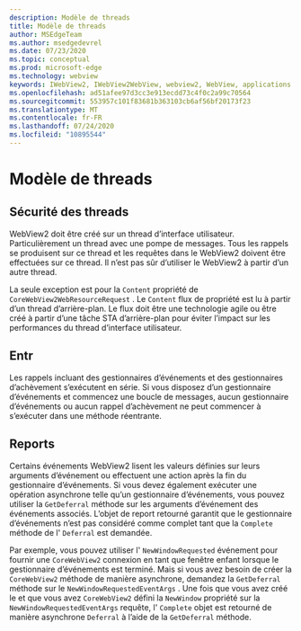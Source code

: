 ```yaml
---
description: Modèle de threads
title: Modèle de threads
author: MSEdgeTeam
ms.author: msedgedevrel
ms.date: 07/23/2020
ms.topic: conceptual
ms.prod: microsoft-edge
ms.technology: webview
keywords: IWebView2, IWebView2WebView, webview2, WebView, applications WPF, WPF, Edge, ICoreWebView2, ICoreWebView2Host, contrôle de navigateur, html Edge
ms.openlocfilehash: ad51afee97d3cc3e913ecdd73c4f0c2a99c70564
ms.sourcegitcommit: 553957c101f83681b363103cb6af56bf20173f23
ms.translationtype: MT
ms.contentlocale: fr-FR
ms.lasthandoff: 07/24/2020
ms.locfileid: "10895544"
---
```

# Modèle de threads  

## Sécurité des threads  

WebView2 doit être créé sur un thread d’interface utilisateur.  Particulièrement un thread avec une pompe de messages.  Tous les rappels se produisent sur ce thread et les requêtes dans le WebView2 doivent être effectuées sur ce thread.  Il n’est pas sûr d’utiliser le WebView2 à partir d’un autre thread.  

La seule exception est pour la `Content` propriété de `CoreWebView2WebResourceRequest` .  Le `Content` flux de propriété est lu à partir d’un thread d’arrière-plan.  Le flux doit être une technologie agile ou être créé à partir d’une tâche STA d’arrière-plan pour éviter l’impact sur les performances du thread d’interface utilisateur.  

## Entr  

Les rappels incluant des gestionnaires d’événements et des gestionnaires d’achèvement s’exécutent en série.  Si vous disposez d’un gestionnaire d’événements et commencez une boucle de messages, aucun gestionnaire d’événements ou aucun rappel d’achèvement ne peut commencer à s’exécuter dans une méthode réentrante.  

## Reports  

Certains événements WebView2 lisent les valeurs définies sur leurs arguments d’événement ou effectuent une action après la fin du gestionnaire d’événements.  Si vous devez également exécuter une opération asynchrone telle qu’un gestionnaire d’événements, vous pouvez utiliser la `GetDeferral` méthode sur les arguments d’événement des événements associés.  L’objet de report retourné garantit que le gestionnaire d’événements n’est pas considéré comme complet tant que la `Complete` méthode de l' `Deferral` est demandée.  

Par exemple, vous pouvez utiliser l' `NewWindowRequested` événement pour fournir une `CoreWebView2` connexion en tant que fenêtre enfant lorsque le gestionnaire d’événements est terminé.  Mais si vous avez besoin de créer la `CoreWebView2` méthode de manière asynchrone, demandez la `GetDeferral` méthode sur le `NewWindowRequestedEventArgs` .  Une fois que vous avez créé le et que vous avez `CoreWebView2` défini la `NewWindow` propriété sur la `NewWindowRequestedEventArgs` requête, l' `Complete` objet est retourné de manière asynchrone `Deferral` à l’aide de la `GetDeferral` méthode.  

<!-- links -->  
